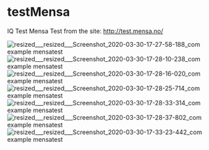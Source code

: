 # testMensa
IQ Test Mensa
Test from the site: http://test.mensa.no/

![resized___resized___Screenshot_2020-03-30-17-27-58-188_com example mensatest](https://user-images.githubusercontent.com/42519654/77938941-48512000-72d8-11ea-8d58-24d2a3fcaaff.jpg)
![resized___resized___Screenshot_2020-03-30-17-28-10-238_com example mensatest](https://user-images.githubusercontent.com/42519654/77938945-49824d00-72d8-11ea-9c4e-12d4d300d57d.jpg)
![resized___resized___Screenshot_2020-03-30-17-28-16-020_com example mensatest](https://user-images.githubusercontent.com/42519654/77938946-49824d00-72d8-11ea-948d-86223207d6f5.jpg)
![resized___resized___Screenshot_2020-03-30-17-28-25-714_com example mensatest](https://user-images.githubusercontent.com/42519654/77938949-4ab37a00-72d8-11ea-99cd-783daada3baa.jpg)
![resized___resized___Screenshot_2020-03-30-17-28-33-314_com example mensatest](https://user-images.githubusercontent.com/42519654/77938951-4b4c1080-72d8-11ea-9a0a-cfa5a894522e.jpg)
![resized___resized___Screenshot_2020-03-30-17-28-37-802_com example mensatest](https://user-images.githubusercontent.com/42519654/77938955-4b4c1080-72d8-11ea-8797-e7327b5f6e35.jpg)
![resized___resized___Screenshot_2020-03-30-17-33-23-442_com example mensatest](https://user-images.githubusercontent.com/42519654/77938958-4be4a700-72d8-11ea-9df2-1f15bc2090f8.jpg)

